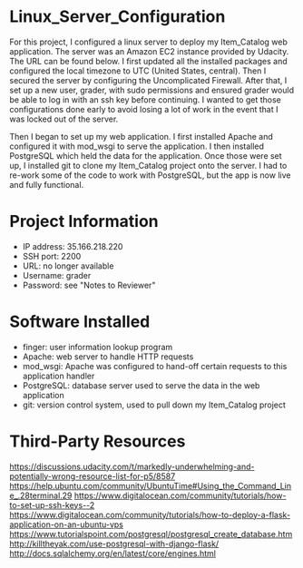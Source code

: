 # Linux_Server_Configuration
For this project, I configured a linux server to deploy my Item_Catalog web application. The server was an Amazon EC2 instance provided by Udacity. The URL can be found below. I first updated all the installed packages and configured the local timezone to UTC (United States, central). Then I secured the server by configuring the Uncomplicated Firewall. After that, I set up a new user, grader, with sudo permissions and ensured grader would be able to log in with an ssh key before continuing. I wanted to get those configurations done early to avoid losing a lot of work in the event that I was locked out of the server.

Then I began to set up my web application. I first installed Apache and configured it with mod_wsgi to serve the application. I then installed PostgreSQL which held the data for the application. Once those were set up, I installed git to clone my Item_Catalog project onto the server. I had to re-work some of the code to work with PostgreSQL, but the app is now live and fully functional.

# Project Information
* IP address: 35.166.218.220
* SSH port: 2200
* URL: no longer available
* Username: grader
* Password: see "Notes to Reviewer"

# Software Installed
* finger: user information lookup program
* Apache: web server to handle HTTP requests
* mod_wsgi: Apache was configured to hand-off certain requests to this application handler
* PostgreSQL: database server used to serve the data in the web application
* git: version control system, used to pull down my Item_Catalog project

# Third-Party Resources
https://discussions.udacity.com/t/markedly-underwhelming-and-potentially-wrong-resource-list-for-p5/8587
https://help.ubuntu.com/community/UbuntuTime#Using_the_Command_Line_.28terminal.29
https://www.digitalocean.com/community/tutorials/how-to-set-up-ssh-keys--2
https://www.digitalocean.com/community/tutorials/how-to-deploy-a-flask-application-on-an-ubuntu-vps
https://www.tutorialspoint.com/postgresql/postgresql_create_database.htm
http://killtheyak.com/use-postgresql-with-django-flask/
http://docs.sqlalchemy.org/en/latest/core/engines.html
